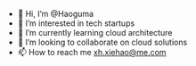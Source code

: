- 👋 Hi, I’m @Haoguma
- 👀 I’m interested in tech startups
- 🌱 I’m currently learning cloud architecture
- 💞️ I’m looking to collaborate on cloud solutions
- 📫 How to reach me xh.xiehao@me.com

<!---
Haoguma/Haoguma is a ✨ special ✨ repository because its `README.md` (this file) appears on your GitHub profile.
You can click the Preview link to take a look at your changes.
--->
